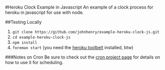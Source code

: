 #Heroku Clock Example in Javascript
An example of a clock process for heroku in javascript for use with node.

##Testing Locally
1. ```git clone https://github.com/johnhenry/example-heroku-clock-js.git```
2. ```cd example-heroku-clock-js```
3. ```npm install```
4. ```foreman start``` (you need the [heroku toolbelt](https://toolbelt.heroku.com/) installed, btw)

###Notes on Cron
Be sure to check out the [cron project page](https://github.com/ncb000gt/node-cron) for details on how to use it for scheduling.
